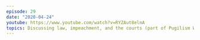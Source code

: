 ```yaml
---
episode: 29
date: "2020-04-24"
youtube: https://www.youtube.com/watch?v=RYZAut8elnA
topics: Discussing law, impeachment, and the courts (part of Pugilism Week)
---
```

